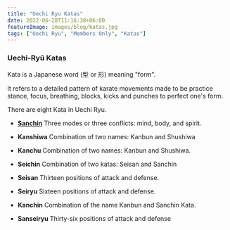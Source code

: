 ```yaml
---
title: "Uechi Ryu Katas"
date: 2022-06-28T11:16:38+06:00
featureImage: images/blog/katas.jpg
tags: ["Uechi Ryu", "Members Only", "Katas"]
---
```


### Uechi-Ryū Katas

Kata is a Japanese word (型 or 形) meaning "form". 

It refers to a detailed pattern of karate movements made to be practice stance, focus, breathing, blocks, kicks and punches to perfect one's form. 

There are eight Kata in Uechi Ryu. 

-  [**Sanchin**](/members/sanchin) Three modes or three conflicts: mind, body, and spirit.

- **Kanshiwa** Combination of two names: Kanbun and Shushiwa

- **Kanchu** Combination of two names: Kanbun and Shushiwa.

- **Seichin** Combination of two katas: Seisan and Sanchin

- **Seisan** Thirteen positions of attack and defense.

- **Seiryu** Sixteen positions of attack and defense.

- **Kanchin** Combination of the name Kanbun and Sanchin Kata.

- **Sanseiryu** Thirty-six positions of attack and defense


